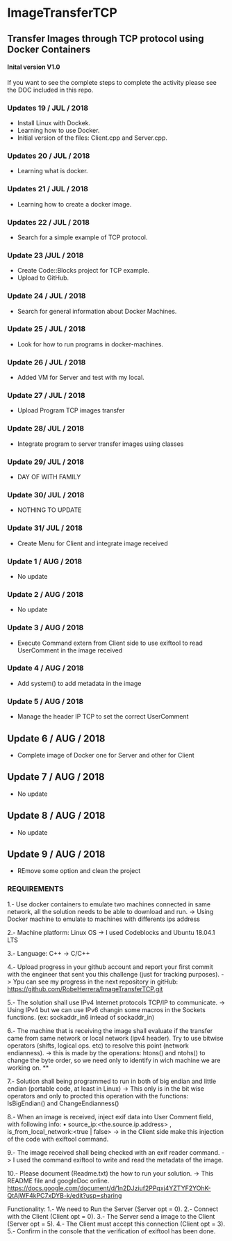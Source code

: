 # ImageTransferTCP
## Transfer Images through TCP protocol using Docker Containers

#### Inital version V1.0

If you want to see the complete steps to complete the activity 
please see the DOC included in this repo.

### Updates 19 / JUL / 2018
- Install Linux with Dockek.
- Learning how to use Docker.
- Initial version of the files: Client.cpp and Server.cpp.

### Updates 20 / JUL / 2018
- Learning what is docker.

### Updates 21 / JUL / 2018
- Learning how to create a docker image.

### Updates 22 / JUL / 2018
- Search for a simple example of TCP protocol.

### Update 23 /JUL / 2018
- Create Code::Blocks project for TCP example.
- Upload to GitHub.

### Update 24 / JUL / 2018
- Search for general information about Docker Machines.

### Update 25 / JUL / 2018
- Look for how to run programs in docker-machines.

### Update 26 / JUL / 2018
- Added VM for Server and test with my local.

### Update 27 / JUL / 2018
- Upload Program TCP images transfer

### Update 28/ JUL / 2018
- Integrate program to server transfer images using classes

### Update 29/ JUL / 2018
- DAY OF WITH FAMILY

### Update 30/ JUL / 2018
- NOTHING TO UPDATE

### Update 31/ JUL / 2018
- Create Menu for Client and integrate image received

### Update 1 / AUG / 2018
- No update

### Update 2 / AUG / 2018
- No update

### Update 3 / AUG / 2018
- Execute Command extern from Client side to use exiftool to read UserComment in the image received

### Update 4 / AUG / 2018
- Add system() to add metadata in the image

### Update 5 / AUG / 2018
- Manage the header IP TCP to set the correct UserComment

## Update 6 / AUG / 2018
- Complete image of Docker one for Server and other for Client

## Update 7 / AUG / 2018
- No update

## Update 8 / AUG / 2018
- No update

## Update 9 / AUG / 2018
- REmove some option and clean the project


### REQUIREMENTS
1.- Use docker containers to emulate two machines connected in same network, all the solution needs to be able to download and run.
-> Using Docker machine to emulate to machines with differents ips address

2.- Machine platform: Linux OS
-> I used Codeblocks and Ubuntu 18.04.1 LTS

3.- Language: C++
-> C/C++

4.- Upload progress in your github account and report your first commit with the engineer that sent you this challenge (just for tracking purposes).
-> Ypu can see my progress in the next repository in gitHub:
 https://github.com/RobeHerrera/ImageTransferTCP.git

5.- The solution shall use IPv4 Internet protocols TCP/IP to communicate.
-> Using IPv4 but we can use IPv6 changin some macros in the Sockets functions. (ex: sockaddr_in6 intead of sockaddr_in)

6.- The machine that is receiving the image shall evaluate if the transfer came from same network or local network (ipv4 header). Try to use bitwise operators (shifts, logical ops. etc) to resolve this point (network endianness).
-> this is made by the operations:  htons() and ntohs() to change the byte order, so we need only to identify in wich machine we are working on.
**

7.- Solution shall being programmed to run in both of big endian and little endian (portable code, at least in Linux)
-> This only is in the bit wise operators and only to procted this operation with the functions: IsBigEndian() and ChangeEndianness()

8.- When an image is received, inject exif data into User Comment field, with following info:
• source_ip:<the.source.ip.address> , is_from_local_network:<true | false>
-> in the Client side make this injection of the code with exiftool command.

9.- The image received shall being checked with an exif reader command.
-> I used the command exiftool to write and read the metadata of the image.

10.- Please document (Readme.txt) the how to run your solution.
-> This README file and googleDoc online.
https://docs.google.com/document/d/1n2DJziuf2PPqxj4YZTYF2YOhK-QtAjWF4kPC7xDYB-k/edit?usp=sharing 

Functionality:
1.- We need to Run the Server (Server opt = 0).
2.- Connect with the Client (Client opt = 0).
3.- The Server send a image to the Client (Server opt = 5).
4.- The Client must accept this connection (Client opt = 3).
5.- Confirm in the console that the verification of exiftool has been done.


